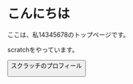 <!DOCTYPE html>
<html lang="ja">
<head>	
 <meta charset="utf-8">
 <title>14345678toppage</title>
 <meta name="description" content="14345678のトップページ">
 <link rel="stylesheet" href="style.css">
</head>
<body>
  <h1>こんにちは</h1><p>ここは、私14345678のトップページです。</p><p>scratchをやっています。</p>
	<p>
		<button a href="https://scratch.mit.edu/users/14345678/">スクラッチのプロフィール</a>
	</p>
</body>
</html>
